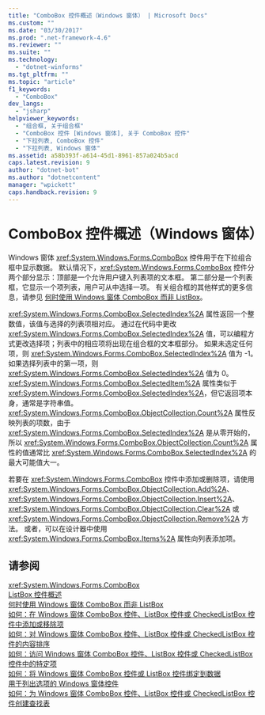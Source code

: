 ```yaml
---
title: "ComboBox 控件概述（Windows 窗体） | Microsoft Docs"
ms.custom: ""
ms.date: "03/30/2017"
ms.prod: ".net-framework-4.6"
ms.reviewer: ""
ms.suite: ""
ms.technology: 
  - "dotnet-winforms"
ms.tgt_pltfrm: ""
ms.topic: "article"
f1_keywords: 
  - "ComboBox"
dev_langs: 
  - "jsharp"
helpviewer_keywords: 
  - "组合框, 关于组合框"
  - "ComboBox 控件 [Windows 窗体], 关于 ComboBox 控件"
  - "下拉列表, ComboBox 控件"
  - "下拉列表, Windows 窗体"
ms.assetid: a58b393f-a614-45d1-8961-857a024b5acd
caps.latest.revision: 9
author: "dotnet-bot"
ms.author: "dotnetcontent"
manager: "wpickett"
caps.handback.revision: 9
---
```

# ComboBox 控件概述（Windows 窗体）
Windows 窗体 <xref:System.Windows.Forms.ComboBox> 控件用于在下拉组合框中显示数据。  默认情况下，<xref:System.Windows.Forms.ComboBox> 控件分两个部分显示：顶部是一个允许用户键入列表项的文本框。  第二部分是一个列表框，它显示一个项列表，用户可从中选择一项。  有关组合框的其他样式的更多信息，请参见 [何时使用 Windows 窗体 ComboBox 而非 ListBox](../../../../docs/framework/winforms/controls/when-to-use-a-windows-forms-combobox-instead-of-a-listbox.md)。  
  
 <xref:System.Windows.Forms.ComboBox.SelectedIndex%2A> 属性返回一个整数值，该值与选择的列表项相对应。  通过在代码中更改 <xref:System.Windows.Forms.ComboBox.SelectedIndex%2A> 值，可以编程方式更改选择项；列表中的相应项将出现在组合框的文本框部分。  如果未选定任何项，则 <xref:System.Windows.Forms.ComboBox.SelectedIndex%2A> 值为 \-1。  如果选择列表中的第一项，则 <xref:System.Windows.Forms.ComboBox.SelectedIndex%2A> 值为 0。  <xref:System.Windows.Forms.ComboBox.SelectedItem%2A> 属性类似于 <xref:System.Windows.Forms.ComboBox.SelectedIndex%2A>，但它返回项本身，通常是字符串值。  <xref:System.Windows.Forms.ComboBox.ObjectCollection.Count%2A> 属性反映列表的项数，由于 <xref:System.Windows.Forms.ComboBox.SelectedIndex%2A> 是从零开始的，所以 <xref:System.Windows.Forms.ComboBox.ObjectCollection.Count%2A> 属性的值通常比 <xref:System.Windows.Forms.ComboBox.SelectedIndex%2A> 的最大可能值大一。  
  
 若要在 <xref:System.Windows.Forms.ComboBox> 控件中添加或删除项，请使用 <xref:System.Windows.Forms.ComboBox.ObjectCollection.Add%2A>、<xref:System.Windows.Forms.ComboBox.ObjectCollection.Insert%2A>、<xref:System.Windows.Forms.ComboBox.ObjectCollection.Clear%2A> 或 <xref:System.Windows.Forms.ComboBox.ObjectCollection.Remove%2A> 方法。  或者，可以在设计器中使用 <xref:System.Windows.Forms.ComboBox.Items%2A> 属性向列表添加项。  
  
## 请参阅  
 <xref:System.Windows.Forms.ComboBox>   
 [ListBox 控件概述](../../../../docs/framework/winforms/controls/listbox-control-overview-windows-forms.md)   
 [何时使用 Windows 窗体 ComboBox 而非 ListBox](../../../../docs/framework/winforms/controls/when-to-use-a-windows-forms-combobox-instead-of-a-listbox.md)   
 [如何：在 Windows 窗体 ComboBox 控件、ListBox 控件或 CheckedListBox 控件中添加或移除项](../../../../docs/framework/winforms/controls/add-and-remove-items-from-a-wf-combobox.md)   
 [如何：对 Windows 窗体 ComboBox 控件、ListBox 控件或 CheckedListBox 控件的内容排序](../../../../docs/framework/winforms/controls/sort-the-contents-of-a-wf-combobox-listbox-or-checkedlistbox-control.md)   
 [如何：访问 Windows 窗体 ComboBox 控件、ListBox 控件或 CheckedListBox 控件中的特定项](../../../../docs/framework/winforms/controls/access-specific-items-in-a-wf-combobox-listbox-or-checkedlistbox.md)   
 [如何：将 Windows 窗体 ComboBox 控件或 ListBox 控件绑定到数据](../../../../docs/framework/winforms/controls/how-to-bind-a-windows-forms-combobox-or-listbox-control-to-data.md)   
 [用于列出选项的 Windows 窗体控件](../../../../docs/framework/winforms/controls/windows-forms-controls-used-to-list-options.md)   
 [如何：为 Windows 窗体 ComboBox 控件、ListBox 控件或 CheckedListBox 控件创建查找表](../../../../docs/framework/winforms/controls/create-a-lookup-table-for-a-wf-combobox-listbox.md)